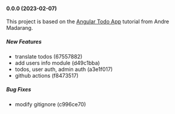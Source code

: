 #### 0.0.0 (2023-02-07)
This project is based on the [Angular Todo App](https://www.youtube.com/watch?v=nbFmHD4T04k&list=PLEhEHUEU3x5rMkFPBSvEhAok1WadjeWkG&index=1&t=2s) tutorial from Andre Madarang.

##### New Features

*  translate todos (67557882)
*  add users info module (d49c1bba)
*  todos, user auth, admin auth (a3e1f017)
*  github actions (f8473517)

##### Bug Fixes

*  modify gitignore (c996ce70)

